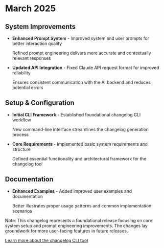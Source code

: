 # March 2025

## System Improvements

* **Enhanced Prompt System** - Improved system and user prompts for better interaction quality
  
  Refined prompt engineering delivers more accurate and contextually relevant responses

* **Updated API Integration** - Fixed Claude API request format for improved reliability
  
  Ensures consistent communication with the AI backend and reduces potential errors

## Setup & Configuration

* **Initial CLI Framework** - Established foundational changelog CLI workflow
  
  New command-line interface streamlines the changelog generation process

* **Core Requirements** - Implemented basic system requirements and structure
  
  Defined essential functionality and architectural framework for the changelog tool

## Documentation

* **Enhanced Examples** - Added improved user examples and documentation
  
  Better illustrates proper usage patterns and common implementation scenarios

Note: This changelog represents a foundational release focusing on core system setup and prompt engineering improvements. The changes lay groundwork for more user-facing features in future releases.

[Learn more about the changelog CLI tool](#)